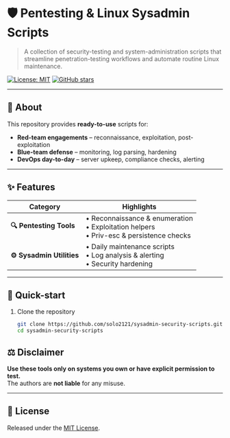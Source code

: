 # 🛡️ Pentesting & Linux Sysadmin Scripts

> A collection of security-testing and system-administration scripts that streamline penetration-testing workflows and automate routine Linux maintenance.

[![License: MIT](https://img.shields.io/badge/License-MIT-yellow.svg)](https://opensource.org/licenses/MIT)
[![GitHub stars](https://img.shields.io/github/stars/solo2121/sysadmin-security-scripts?style=social)](https://github.com/solo2121/sysadmin-security-scripts/stargazers)

---

## 📌 About

This repository provides **ready-to-use** scripts for:

- **Red-team engagements** – reconnaissance, exploitation, post-exploitation  
- **Blue-team defense** – monitoring, log parsing, hardening  
- **DevOps day-to-day** – server upkeep, compliance checks, alerting

---

## ✨ Features

| Category | Highlights |
|----------|-----------|
| **🔍 Pentesting Tools** | • Reconnaissance & enumeration<br>• Exploitation helpers<br>• Priv-esc & persistence checks |
| **⚙️ Sysadmin Utilities** | • Daily maintenance scripts<br>• Log analysis & alerting<br>• Security hardening |

---

## 🚀 Quick-start

1. Clone the repository  
   ```bash
   git clone https://github.com/solo2121/sysadmin-security-scripts.git
   cd sysadmin-security-scripts

## ⚖️ Disclaimer
**Use these tools only on systems you own or have explicit permission to test.**  
The authors are **not liable** for any misuse.

---

## 📄 License
Released under the [MIT License](LICENSE).